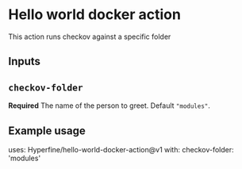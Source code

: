 # Hello world docker action

This action runs checkov against a specific folder
## Inputs

## `checkov-folder`

**Required** The name of the person to greet. Default `"modules"`.


## Example usage

uses: Hyperfine/hello-world-docker-action@v1
with:
  checkov-folder: 'modules'